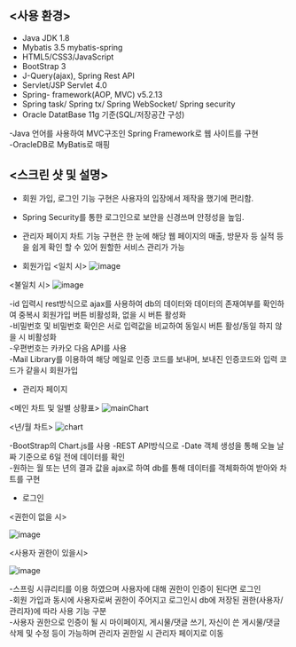 ## <사용 환경>
- Java JDK 1.8
- Mybatis 3.5 mybatis-spring
- HTML5/CSS3/JavaScript
- BootStrap 3
- J-Query(ajax), Spring Rest API
- Servlet/JSP Servlet 4.0
- Spring- framework(AOP, MVC)  v5.2.13
- Spring task/ Spring tx/ Spring WebSocket/ Spring security
- Oracle DatatBase 11g 기준(SQL/저장공간 구성)

-Java 언어를 사용하여 MVC구조인 Spring Framework로 웹 사이트를 구현   
-OracleDB로  MyBatis로 매핑

## <스크린 샷 및 설명>

- 회원 가입, 로그인 기능 구현은 사용자의 입장에서 제작을 했기에 편리함.
- Spring Security를 통한 로그인으로 보안을 신경쓰며 안정성을  높임.
- 관리자 페이지 차트 기능 구현은 한 눈에 해당 웹 페이지의 매출, 방문자 등 실적 등을 쉽게 확인 할 수 있어 원할한 서비스 관리가 가능

- 회원가입
<일치 시>
![image](https://user-images.githubusercontent.com/66732896/112922019-b9731f80-9146-11eb-872f-5a310d715ae2.png)

<불일치 시>
![image](https://user-images.githubusercontent.com/66732896/112922086-d4de2a80-9146-11eb-8378-de263423c316.png)

-id 입력시 rest방식으로 ajax를 사용하여 db의 데이터와 데이터의 존재여부를 확인하여 중복시 회원가입 버튼 비활성화, 없을 시 버튼 활성화   
-비밀번호 및 비밀번호 확인은 서로 입력값을 비교하여 동일시 버튼 활성/동일 하지 않을 시 비활성화   
-우편번호는 카카오 다음 API를 사용   
-Mail Library를 이용하여 해당 메일로 인증 코드를 보내며, 보내진 인증코드와 입력 코드가 같을시 회원가입


- 관리자 페이지

<메인 차트 및 일별 상황표>
![mainChart](https://user-images.githubusercontent.com/66732896/112921058-11a92200-9145-11eb-9a70-7602fde512a9.png)

<년/월 차트>
![chart](https://user-images.githubusercontent.com/66732896/112921632-16baa100-9146-11eb-84e7-929b9c3a5fdb.PNG)


-BootStrap의 Chart.js를 사용 
-REST API방식으로 
-Date 객체 생성을 통해 오늘 날짜 기준으로 6일 전에 데이터를 확인      
-원하는 월 또는 년의 결과 값을 ajax로 하여 db를 통해 데이터를 객체화하여 받아와 차트를 구현

- 로그인

<권한이 없을 시>

![image](https://user-images.githubusercontent.com/66732896/112922240-18d12f80-9147-11eb-992d-d7f93d0b63c2.png)

<사용자 권한이 있을시>


![image](https://user-images.githubusercontent.com/66732896/112922438-72d1f500-9147-11eb-852d-e1662c52d95c.png)


-스프링 시큐리티를 이용 하였으며 사용자에 대해 권한이 인증이 된다면 로그인   
-회원 가입과 동시에 사용자로써 권한이 주어지고 로그인시 db에 저장된 권한(사용자/관리자)에 따라 사용 기능 구분   
-사용자 권한으로 인증이 될 시 마이페이지, 게시물/댓글 쓰기, 자신이 쓴 게시물/댓글 삭제 및 수정 등이 가능하며 관리자 권한일 시 관리자 페이지로 이동




